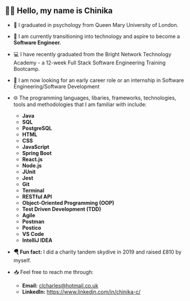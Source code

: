 ## 👋🏽 Hello, my name is Chinika


- 🧠 I graduated in psychology from Queen Mary University of London.
- 🥞 I am currently transitioning into technology and aspire to become a <b>Software Engineer.</b> 
- 💻 I have recently graduated from the Bright Network Technology Academy - a 12-week Full Stack Software Engineering Training Bootcamp.
- 💼 I am now looking for an early career role or an internship in Software Engineering/Software Development
- 🌐 The programming languages, libaries, frameworks, technologies, tools and methodologies that I am familiar with include: 
  - <b> Java
  - SQL
  - PostgreSQL
  - HTML
  - CSS
  - JavaScript
  - Spring Boot
  - React.js
  - Node.js
  - JUnit
  - Jest 
  - Git
  - Terminal
  - RESTful API
  - Object-Oriented Programming (OOP)
  - Test Driven Development (TDD)
  - Agile 
  - Postman
  - Postico
  - VS Code
  - IntelliJ IDEA </b>

- <b>🪂 Fun fact:</b> I did a charity tandem skydive in 2019 and raised £810 by myself.
- 📥 Feel free to reach me through:
  - <b>Email:</b>  clcharles@hotmail.co.uk 
  - <b>LinkedIn:</b>  https://www.linkedin.com/in/chinika-c/

